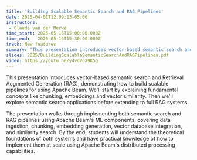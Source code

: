 ```yaml
---
title: 'Building Scalable Semantic Search and RAG Pipelines'
date: 2025-04-01T12:09:13-05:00
instructors:
 - Claude van der Merwe
time_start: 2025-05-16T15:00:00.000Z
time_end:   2025-05-16T15:30:00.000Z
track: New features
summary: "This presentation introduces vector-based semantic search and Retrieval Augmented Generation (RAG), demonstrating how to build scalable pipelines for using Apache Beam. We'll start by explaining fundamental concepts like chunking, embeddings and vector similarity. Then we'll explore semantic search applications before extending to full RAG systems."
slides: 2025/BuildingScalableSemanticSearchAndRAGPipelines.pdf
video: https://youtu.be/y4vdVoX9K5g
---
```


This presentation introduces vector-based semantic search and Retrieval Augmented Generation (RAG), demonstrating how to build scalable pipelines for using Apache Beam. We'll start by explaining fundamental concepts like chunking, embeddings and vector similarity. Then we'll explore semantic search applications before extending to full RAG systems. 

The presentation walks through implementing both semantic search and RAG pipelines using Apache Beam's ML components, covering data ingestion, chunking, embedding generation, vector database integration, and similarity search. By the end, students will understand the theoretical foundations of both systems and have practical knowledge of how to implement them at scale using Apache Beam's distributed processing capabilities.